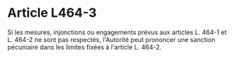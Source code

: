 # Article L464-3

<p>Si les mesures, injonctions ou engagements prévus aux articles L. 464-1 et L. 464-2 ne sont pas respectés, l'Autorité peut prononcer une sanction pécuniaire dans les limites fixées à l'article L. 464-2.</p>